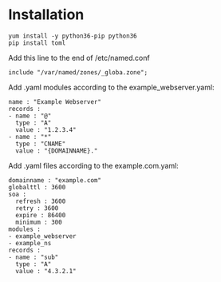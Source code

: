 # Installation

```
yum install -y python36-pip python36
pip install toml
```

Add this line to the end of /etc/named.conf
```
include "/var/named/zones/_globa.zone";
```

Add .yaml modules according to the example_webserver.yaml:
```
name : "Example Webserver"
records :
- name : "@"
  type : "A"
  value : "1.2.3.4"
- name : "*"
  type : "CNAME"
  value : "{DOMAINNAME}."
```

Add .yaml files according to the example.com.yaml:
```
domainname : "example.com"
globalttl : 3600
soa :
  refresh : 3600
  retry : 3600
  expire : 86400
  minimum : 300
modules :
- example_webserver
- example_ns
records :
- name : "sub"
  type : "A"
  value : "4.3.2.1"
```